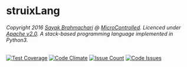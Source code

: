 # struixLang

###### Copyright 2016 [Sayak Brahmachari](https://sayak-brm.github.io/) @ [MicroControlled](http://mctrl.ml/). Licenced under [Apache v2.0](https://opensource.org/licenses/Apache-2.0). A stack-based programming language implemented in Python3.

[![Test Coverage](https://codeclimate.com/github/sayak-brm/struixLang/badges/coverage.svg)](https://codeclimate.com/github/sayak-brm/struixLang/coverage) [![Code Climate](https://codeclimate.com/github/sayak-brm/struixLang/badges/gpa.svg)](https://codeclimate.com/github/sayak-brm/struixLang) [![Issue Count](https://codeclimate.com/github/sayak-brm/struixLang/badges/issue_count.svg)](https://codeclimate.com/github/sayak-brm/struixLang) [![Code Issues](https://www.quantifiedcode.com/api/v1/project/5830dba3f80f44359b3e60807b0e591b/badge.svg)](https://www.quantifiedcode.com/app/project/5830dba3f80f44359b3e60807b0e591b)
